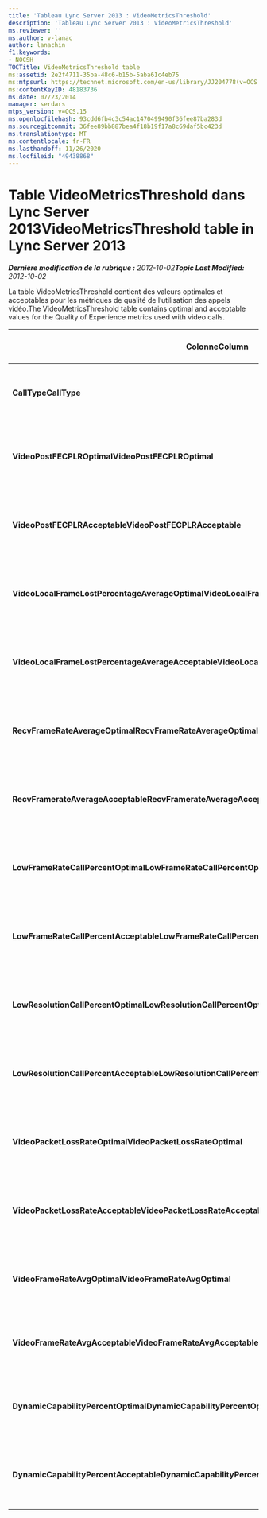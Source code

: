 ```yaml
---
title: 'Tableau Lync Server 2013 : VideoMetricsThreshold'
description: 'Tableau Lync Server 2013 : VideoMetricsThreshold'
ms.reviewer: ''
ms.author: v-lanac
author: lanachin
f1.keywords:
- NOCSH
TOCTitle: VideoMetricsThreshold table
ms:assetid: 2e2f4711-35ba-48c6-b15b-5aba61c4eb75
ms:mtpsurl: https://technet.microsoft.com/en-us/library/JJ204778(v=OCS.15)
ms:contentKeyID: 48183736
ms.date: 07/23/2014
manager: serdars
mtps_version: v=OCS.15
ms.openlocfilehash: 93cdd6fb4c3c54ac1470499490f36fee87ba283d
ms.sourcegitcommit: 36fee89bb887bea4f18b19f17a8c69daf5bc423d
ms.translationtype: MT
ms.contentlocale: fr-FR
ms.lasthandoff: 11/26/2020
ms.locfileid: "49438868"
---
```

# <a name="videometricsthreshold-table-in-lync-server-2013"></a><span data-ttu-id="709a6-103">Table VideoMetricsThreshold dans Lync Server 2013</span><span class="sxs-lookup"><span data-stu-id="709a6-103">VideoMetricsThreshold table in Lync Server 2013</span></span>

<div data-xmlns="http://www.w3.org/1999/xhtml">

<div class="topic" data-xmlns="http://www.w3.org/1999/xhtml" data-msxsl="urn:schemas-microsoft-com:xslt" data-cs="https://msdn.microsoft.com/">

<div data-asp="https://msdn2.microsoft.com/asp">



</div>

<div id="mainSection">

<div id="mainBody"><span data-ttu-id="709a6-104">

<span> </span></span><span class="sxs-lookup"><span data-stu-id="709a6-104">

<span> </span></span></span>

<span data-ttu-id="709a6-105">_**Dernière modification de la rubrique :** 2012-10-02_</span><span class="sxs-lookup"><span data-stu-id="709a6-105">_**Topic Last Modified:** 2012-10-02_</span></span>

<span data-ttu-id="709a6-106">La table VideoMetricsThreshold contient des valeurs optimales et acceptables pour les métriques de qualité de l’utilisation des appels vidéo.</span><span class="sxs-lookup"><span data-stu-id="709a6-106">The VideoMetricsThreshold table contains optimal and acceptable values for the Quality of Experience metrics used with video calls.</span></span>


<table>
<colgroup>
<col style="width: 25%" />
<col style="width: 25%" />
<col style="width: 25%" />
<col style="width: 25%" />
</colgroup>
<thead>
<tr class="header">
<th><span data-ttu-id="709a6-107"><strong>Colonne</strong></span><span class="sxs-lookup"><span data-stu-id="709a6-107"><strong>Column</strong></span></span></th>
<th><span data-ttu-id="709a6-108"><strong>Type de données</strong></span><span class="sxs-lookup"><span data-stu-id="709a6-108"><strong>Data Type</strong></span></span></th>
<th><span data-ttu-id="709a6-109"><strong>Clé/Index</strong></span><span class="sxs-lookup"><span data-stu-id="709a6-109"><strong>Key/Index</strong></span></span></th>
<th><span data-ttu-id="709a6-110"><strong>Details</strong></span><span class="sxs-lookup"><span data-stu-id="709a6-110"><strong>Details</strong></span></span></th>
</tr>
</thead>
<tbody>
<tr class="odd">
<td><p><span data-ttu-id="709a6-111"><strong>CallType</strong></span><span class="sxs-lookup"><span data-stu-id="709a6-111"><strong>CallType</strong></span></span></p></td>
<td><p><span data-ttu-id="709a6-112">int</span><span class="sxs-lookup"><span data-stu-id="709a6-112">int</span></span></p></td>
<td><p><span data-ttu-id="709a6-113">Principal</span><span class="sxs-lookup"><span data-stu-id="709a6-113">Primary</span></span></p></td>
<td><p><span data-ttu-id="709a6-114">Type d’appel placé.</span><span class="sxs-lookup"><span data-stu-id="709a6-114">Type of call that was placed.</span></span></p></td>
</tr>
<tr class="even">
<td><p><span data-ttu-id="709a6-115"><strong>VideoPostFECPLROptimal</strong></span><span class="sxs-lookup"><span data-stu-id="709a6-115"><strong>VideoPostFECPLROptimal</strong></span></span></p></td>
<td><p><span data-ttu-id="709a6-116">décimale (5 ; 2)</span><span class="sxs-lookup"><span data-stu-id="709a6-116">decimal(5,2)</span></span></p></td>
<td></td>
<td><p><span data-ttu-id="709a6-117">La valeur par défaut est 0,05.</span><span class="sxs-lookup"><span data-stu-id="709a6-117">The default value is 0.05.</span></span></p></td>
</tr>
<tr class="odd">
<td><p><span data-ttu-id="709a6-118"><strong>VideoPostFECPLRAcceptable</strong></span><span class="sxs-lookup"><span data-stu-id="709a6-118"><strong>VideoPostFECPLRAcceptable</strong></span></span></p></td>
<td><p><span data-ttu-id="709a6-119">décimale (5 ; 2)</span><span class="sxs-lookup"><span data-stu-id="709a6-119">decimal(5,2)</span></span></p></td>
<td></td>
<td><p><span data-ttu-id="709a6-120">La valeur par défaut est 0,10.</span><span class="sxs-lookup"><span data-stu-id="709a6-120">The default value is 0.10.</span></span></p></td>
</tr>
<tr class="even">
<td><p><span data-ttu-id="709a6-121"><strong>VideoLocalFrameLostPercentageAverageOptimal</strong></span><span class="sxs-lookup"><span data-stu-id="709a6-121"><strong>VideoLocalFrameLostPercentageAverageOptimal</strong></span></span></p></td>
<td><p><span data-ttu-id="709a6-122">décimale (5 ; 2)</span><span class="sxs-lookup"><span data-stu-id="709a6-122">decimal(5,2)</span></span></p></td>
<td></td>
<td><p><span data-ttu-id="709a6-123">La valeur par défaut est 5,0.</span><span class="sxs-lookup"><span data-stu-id="709a6-123">The default value is 5.0.</span></span></p></td>
</tr>
<tr class="odd">
<td><p><span data-ttu-id="709a6-124"><strong>VideoLocalFrameLostPercentageAverageAcceptable</strong></span><span class="sxs-lookup"><span data-stu-id="709a6-124"><strong>VideoLocalFrameLostPercentageAverageAcceptable</strong></span></span></p></td>
<td><p><span data-ttu-id="709a6-125">décimale (5 ; 2)</span><span class="sxs-lookup"><span data-stu-id="709a6-125">decimal(5,2)</span></span></p></td>
<td></td>
<td><p><span data-ttu-id="709a6-126">La valeur par défaut est 10,0.</span><span class="sxs-lookup"><span data-stu-id="709a6-126">The default value is 10.0.</span></span></p></td>
</tr>
<tr class="even">
<td><p><span data-ttu-id="709a6-127"><strong>RecvFrameRateAverageOptimal</strong></span><span class="sxs-lookup"><span data-stu-id="709a6-127"><strong>RecvFrameRateAverageOptimal</strong></span></span></p></td>
<td><p><span data-ttu-id="709a6-128">décimale (9 ; 4)</span><span class="sxs-lookup"><span data-stu-id="709a6-128">decimal(9,4)</span></span></p></td>
<td></td>
<td><p><span data-ttu-id="709a6-129">La valeur par défaut est 12,0000.</span><span class="sxs-lookup"><span data-stu-id="709a6-129">The default value is 12.0000.</span></span></p></td>
</tr>
<tr class="odd">
<td><p><span data-ttu-id="709a6-130"><strong>RecvFramerateAverageAcceptable</strong></span><span class="sxs-lookup"><span data-stu-id="709a6-130"><strong>RecvFramerateAverageAcceptable</strong></span></span></p></td>
<td><p><span data-ttu-id="709a6-131">décimale (9 ; 4)</span><span class="sxs-lookup"><span data-stu-id="709a6-131">decimal(9,4)</span></span></p></td>
<td></td>
<td><p><span data-ttu-id="709a6-132">La valeur par défaut est 7,0000.</span><span class="sxs-lookup"><span data-stu-id="709a6-132">The default value is 7.0000.</span></span></p></td>
</tr>
<tr class="even">
<td><p><span data-ttu-id="709a6-133"><strong>LowFrameRateCallPercentOptimal</strong></span><span class="sxs-lookup"><span data-stu-id="709a6-133"><strong>LowFrameRateCallPercentOptimal</strong></span></span></p></td>
<td><p><span data-ttu-id="709a6-134">décimale (5 ; 2)</span><span class="sxs-lookup"><span data-stu-id="709a6-134">decimal(5,2)</span></span></p></td>
<td></td>
<td><p><span data-ttu-id="709a6-135">La valeur par défaut est 5,0.</span><span class="sxs-lookup"><span data-stu-id="709a6-135">The default value is 5.0.</span></span></p></td>
</tr>
<tr class="odd">
<td><p><span data-ttu-id="709a6-136"><strong>LowFrameRateCallPercentAcceptable</strong></span><span class="sxs-lookup"><span data-stu-id="709a6-136"><strong>LowFrameRateCallPercentAcceptable</strong></span></span></p></td>
<td><p><span data-ttu-id="709a6-137">décimale (5 ; 2)</span><span class="sxs-lookup"><span data-stu-id="709a6-137">decimal(5,2)</span></span></p></td>
<td></td>
<td><p><span data-ttu-id="709a6-138">La valeur par défaut est 10.0/</span><span class="sxs-lookup"><span data-stu-id="709a6-138">The default value is 10.0/</span></span></p></td>
</tr>
<tr class="even">
<td><p><span data-ttu-id="709a6-139"><strong>LowResolutionCallPercentOptimal</strong></span><span class="sxs-lookup"><span data-stu-id="709a6-139"><strong>LowResolutionCallPercentOptimal</strong></span></span></p></td>
<td><p><span data-ttu-id="709a6-140">décimale (5 ; 2)</span><span class="sxs-lookup"><span data-stu-id="709a6-140">decimal(5,2)</span></span></p></td>
<td></td>
<td><p><span data-ttu-id="709a6-141">La valeur par défaut est 5,0.</span><span class="sxs-lookup"><span data-stu-id="709a6-141">The default value is 5.0.</span></span></p></td>
</tr>
<tr class="odd">
<td><p><span data-ttu-id="709a6-142"><strong>LowResolutionCallPercentAcceptable</strong></span><span class="sxs-lookup"><span data-stu-id="709a6-142"><strong>LowResolutionCallPercentAcceptable</strong></span></span></p></td>
<td><p><span data-ttu-id="709a6-143">décimale (5 ; 2)</span><span class="sxs-lookup"><span data-stu-id="709a6-143">decimal(5,2)</span></span></p></td>
<td></td>
<td><p><span data-ttu-id="709a6-144">La valeur par défaut est 10,0.</span><span class="sxs-lookup"><span data-stu-id="709a6-144">The default value is 10.0.</span></span></p></td>
</tr>
<tr class="even">
<td><p><span data-ttu-id="709a6-145"><strong>VideoPacketLossRateOptimal</strong></span><span class="sxs-lookup"><span data-stu-id="709a6-145"><strong>VideoPacketLossRateOptimal</strong></span></span></p></td>
<td><p><span data-ttu-id="709a6-146">foat</span><span class="sxs-lookup"><span data-stu-id="709a6-146">foat</span></span></p></td>
<td></td>
<td><p><span data-ttu-id="709a6-147">La valeur par défaut est 0,05.</span><span class="sxs-lookup"><span data-stu-id="709a6-147">The default value is 0.05.</span></span></p></td>
</tr>
<tr class="odd">
<td><p><span data-ttu-id="709a6-148"><strong>VideoPacketLossRateAcceptable</strong></span><span class="sxs-lookup"><span data-stu-id="709a6-148"><strong>VideoPacketLossRateAcceptable</strong></span></span></p></td>
<td><p><span data-ttu-id="709a6-149">float</span><span class="sxs-lookup"><span data-stu-id="709a6-149">float</span></span></p></td>
<td></td>
<td><p><span data-ttu-id="709a6-150">La valeur par défaut est 0,10.</span><span class="sxs-lookup"><span data-stu-id="709a6-150">The default value is 0.10.</span></span></p></td>
</tr>
<tr class="even">
<td><p><span data-ttu-id="709a6-151"><strong>VideoFrameRateAvgOptimal</strong></span><span class="sxs-lookup"><span data-stu-id="709a6-151"><strong>VideoFrameRateAvgOptimal</strong></span></span></p></td>
<td><p><span data-ttu-id="709a6-152">float</span><span class="sxs-lookup"><span data-stu-id="709a6-152">float</span></span></p></td>
<td></td>
<td><p><span data-ttu-id="709a6-153">La valeur par défaut est 12.</span><span class="sxs-lookup"><span data-stu-id="709a6-153">The default value is 12.</span></span></p></td>
</tr>
<tr class="odd">
<td><p><span data-ttu-id="709a6-154"><strong>VideoFrameRateAvgAcceptable</strong></span><span class="sxs-lookup"><span data-stu-id="709a6-154"><strong>VideoFrameRateAvgAcceptable</strong></span></span></p></td>
<td><p><span data-ttu-id="709a6-155">float</span><span class="sxs-lookup"><span data-stu-id="709a6-155">float</span></span></p></td>
<td></td>
<td><p><span data-ttu-id="709a6-156">La valeur par défaut est 7.</span><span class="sxs-lookup"><span data-stu-id="709a6-156">The default value is 7.</span></span></p></td>
</tr>
<tr class="even">
<td><p><span data-ttu-id="709a6-157"><strong>DynamicCapabilityPercentOptimal</strong></span><span class="sxs-lookup"><span data-stu-id="709a6-157"><strong>DynamicCapabilityPercentOptimal</strong></span></span></p></td>
<td><p><span data-ttu-id="709a6-158">décimale (5 ; 2)</span><span class="sxs-lookup"><span data-stu-id="709a6-158">decimal(5,2)</span></span></p></td>
<td></td>
<td><p><span data-ttu-id="709a6-159">La valeur par défaut est 5,00.</span><span class="sxs-lookup"><span data-stu-id="709a6-159">The default value is 5.00.</span></span></p></td>
</tr>
<tr class="odd">
<td><p><span data-ttu-id="709a6-160"><strong>DynamicCapabilityPercentAcceptable</strong></span><span class="sxs-lookup"><span data-stu-id="709a6-160"><strong>DynamicCapabilityPercentAcceptable</strong></span></span></p></td>
<td><p><span data-ttu-id="709a6-161">décimale (5 ; 2)</span><span class="sxs-lookup"><span data-stu-id="709a6-161">decimal(5,2)</span></span></p></td>
<td></td>
<td><p><span data-ttu-id="709a6-162">La valeur par défaut est 10,00.</span><span class="sxs-lookup"><span data-stu-id="709a6-162">The default value is 10.00.</span></span></p></td>
</tr>
</tbody>
</table><span data-ttu-id="709a6-163">


</div>

<span> </span>

</div>

</div>

</span><span class="sxs-lookup"><span data-stu-id="709a6-163">


</div>

<span> </span>

</div>

</div>

</span></span></div>

